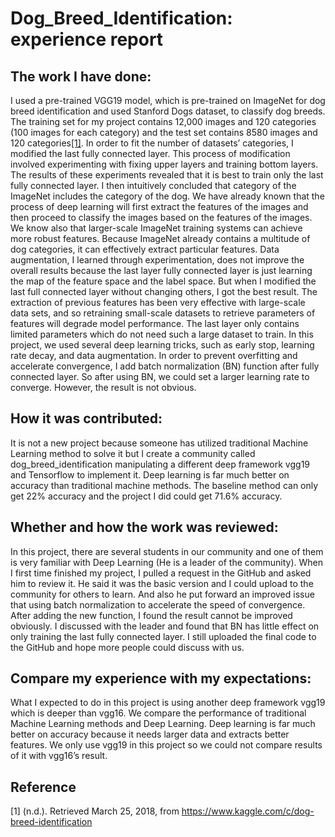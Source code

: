 # Dog_Breed_Identification: experience report

## The work I have done:
I used a pre-trained VGG19 model, which is pre-trained on ImageNet for dog breed identification and used Stanford Dogs dataset, to classify dog breeds. The training set for my project contains 12,000 images and 120 categories (100 images for each category) and the test set contains 8580 images and 120 categories[[1]](https://www.kaggle.com/c/dog-breed-identification). In order to fit the number of datasets’ categories, I modified the last fully connected layer. This process of modification involved experimenting with fixing upper layers and training bottom layers. The results of these experiments revealed that it is best to train only the last fully connected layer. I then intuitively concluded that category of the ImageNet includes the category of the dog. We have already known that the process of deep learning will first extract the features of the images and then proceed to classify the images based on the features of the images. We know also that larger-scale ImageNet training systems can achieve more robust features. Because ImageNet already contains a multitude of dog categories, it can effectively extract particular features. Data augmentation, I learned through experimentation, does not improve the overall results because the last layer fully connected layer is just learning the map of the feature space and the label space. But when I modified the last full connected layer without changing others, I got the best result. The extraction of previous features has been very effective with large-scale data sets, and so retraining small-scale datasets to retrieve parameters of features will degrade model performance. The last layer only contains limited parameters which do not need such a large dataset to train. In this project, we used several deep learning tricks, such as early stop, learning rate decay, and data augmentation. In order to prevent overfitting and accelerate convergence, I add batch normalization (BN) function after fully connected layer. So after using BN, we could set a larger learning rate to converge. However, the result is not obvious.

## How it was contributed:
It is not a new project because someone has utilized traditional Machine Learning method to solve it but I create a community called dog_breed_identification manipulating a different deep framework vgg19 and Tensorflow to implement it. Deep learning is far much better on accuracy than traditional machine methods. The baseline method can only get 22% accuracy and the project I did could get 71.6% accuracy.

## Whether and how the work was reviewed:
In this project, there are several students in our community and one of them is very familiar with Deep Learning (He is a leader of the community). When I first time finished my project, I pulled a request in the GitHub and asked him to review it. He said it was the basic version and I could upload to the community for others to learn. And also he put forward an improved issue that using batch normalization to accelerate the speed of convergence. After adding the new function, I found the result cannot be improved obviously. I discussed with the leader and found that BN has little effect on only training the last fully connected layer. I still uploaded the final code to the GitHub and hope more people could discuss with us.

## Compare my experience with my expectations:
What I expected to do in this project is using another deep framework vgg19 which is deeper than vgg16. We compare the performance of traditional Machine Learning methods and Deep Learning. Deep learning is far much better on accuracy because it needs larger data and extracts better features. We only use vgg19 in this project so we could not compare results of it with vgg16’s result.

## Reference
[1] (n.d.). Retrieved March 25, 2018, from https://www.kaggle.com/c/dog-breed-identification
